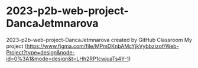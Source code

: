 # 2023-p2b-web-project-DancaJetmnarova
2023-p2b-web-project-DancaJetmnarova created by GitHub Classroom
My project (https://www.figma.com/file/MPmDKnbAMcYjkVybbzizof/Web-Project?type=design&node-id=0%3A1&mode=design&t=LHh2RP1cwjuaTs4Y-1)
